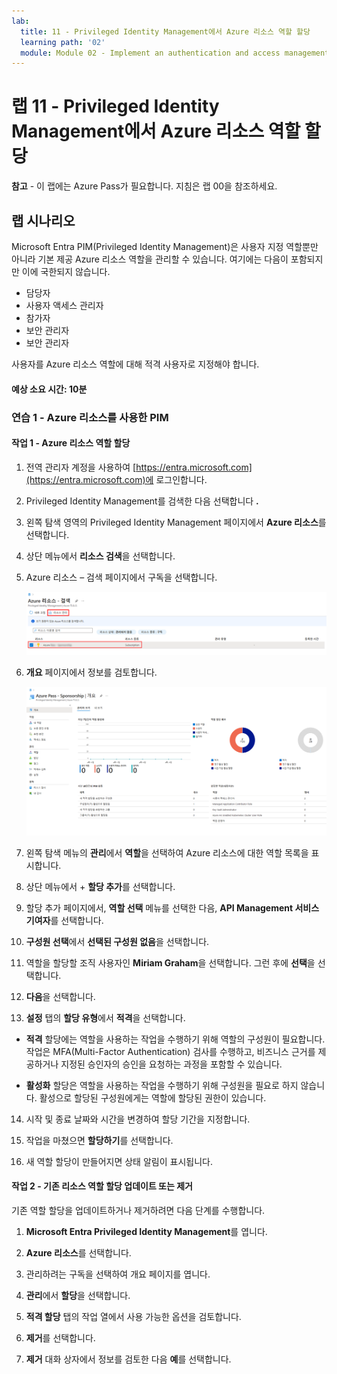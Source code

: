 ```yaml
---
lab:
  title: 11 - Privileged Identity Management에서 Azure 리소스 역할 할당
  learning path: '02'
  module: Module 02 - Implement an authentication and access management solution
---
```


# 랩 11 - Privileged Identity Management에서 Azure 리소스 역할 할당

**참고** - 이 랩에는 Azure Pass가 필요합니다. 지침은 랩 00을 참조하세요.

## 랩 시나리오

Microsoft Entra PIM(Privileged Identity Management)은 사용자 지정 역할뿐만 아니라 기본 제공 Azure 리소스 역할을 관리할 수 있습니다. 여기에는 다음이 포함되지만 이에 국한되지 않습니다.

- 담당자
- 사용자 액세스 관리자
- 참가자
- 보안 관리자
- 보안 관리자

사용자를 Azure 리소스 역할에 대해 적격 사용자로 지정해야 합니다.


#### 예상 소요 시간: 10분

### 연습 1 - Azure 리소스를 사용한 PIM

#### 작업 1 - Azure 리소스 역할 할당

1. 전역 관리자 계정을 사용하여 [https://entra.microsoft.com](https://entra.microsoft.com)에 로그인합니다.

2. Privileged Identity Management를 검색한 다음 선택합니다 **.**

3. 왼쪽 탐색 영역의 Privileged Identity Management 페이지에서 **Azure 리소스**를 선택합니다.

4. 상단 메뉴에서 **리소스 검색**을 선택합니다.

5. Azure 리소스 – 검색 페이지에서 구독을 선택합니다.

   ![구독 및 리소스 관리가 강조 표시된 Azure 리소스 검색 페이지를 표시하는 화면 이미지](./media/lp4-mod3-pim-azure-resource-management.png)

6. **개요** 페이지에서 정보를 검토합니다.

   ![최근에 추가된 Azure 리소스를 표시하는 화면 이미지](./media/lp4-mod3-pim-az-resource-overview.png)

7. 왼쪽 탐색 메뉴의 **관리**에서 **역할**을 선택하여 Azure 리소스에 대한 역할 목록을 표시합니다.

8. 상단 메뉴에서 + **할당 추가**를 선택합니다.

9. 할당 추가 페이지에서, **역할 선택** 메뉴를 선택한 다음, **API Management 서비스 기여자**를 선택합니다.

10. **구성원 선택**에서 **선택된 구성원 없음**을 선택합니다.

11. 역할을 할당할 조직 사용자인 **Miriam Graham**을 선택합니다.  그런 후에 **선택**을 선택합니다.

12. **다음**을 선택합니다.

13. **설정** 탭의 **할당 유형**에서 **적격**을 선택합니다.

   - **적격** 할당에는 역할을 사용하는 작업을 수행하기 위해 역할의 구성원이 필요합니다. 작업은 MFA(Multi-Factor Authentication) 검사를 수행하고, 비즈니스 근거를 제공하거나 지정된 승인자의 승인을 요청하는 과정을 포함할 수 있습니다.

   - **활성화** 할당은 역할을 사용하는 작업을 수행하기 위해 구성원을 필요로 하지 않습니다. 활성으로 할당된 구성원에게는 역할에 할당된 권한이 있습니다.

14. 시작 및 종료 날짜와 시간을 변경하여 할당 기간을 지정합니다.

15. 작업을 마쳤으면 **할당하기**를 선택합니다.

16. 새 역할 할당이 만들어지면 상태 알림이 표시됩니다.

#### 작업 2 - 기존 리소스 역할 할당 업데이트 또는 제거

기존 역할 할당을 업데이트하거나 제거하려면 다음 단계를 수행합니다.

1. **Microsoft Entra Privileged Identity Management**를 엽니다.

2. **Azure 리소스**를 선택합니다.

3. 관리하려는 구독을 선택하여 개요 페이지를 엽니다.

4. **관리**에서 **할당**을 선택합니다.

5. **적격 할당** 탭의 작업 열에서 사용 가능한 옵션을 검토합니다.

6. **제거**를 선택합니다.

7. **제거** 대화 상자에서 정보를 검토한 다음 **예**를 선택합니다.
